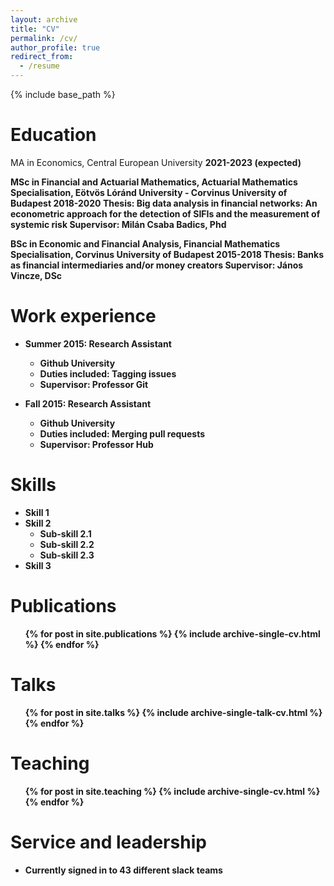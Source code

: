 ```yaml
---
layout: archive
title: "CV"
permalink: /cv/
author_profile: true
redirect_from:
  - /resume
---
```


{% include base_path %}

Education
======
MA in Economics, Central European University
<b>2021-2023 (expected)<b>

MSc in Financial and Actuarial Mathematics, Actuarial Mathematics Specialisation, Eötvös Lóránd University - Corvinus University of Budapest
<b>2018-2020<b>
<b>Thesis:<b> Big data analysis in financial networks: An econometric approach for the detection of SIFIs and the measurement of systemic risk
<b>Supervisor:<b> Milán Csaba Badics, Phd

BSc in Economic and Financial Analysis, Financial Mathematics Specialisation, Corvinus University of Budapest <b>2015-2018<b>
<b>Thesis:<b> Banks as financial intermediaries and/or money creators
<b>Supervisor:<b> János Vincze, DSc



Work experience
======
* Summer 2015: Research Assistant
  * Github University
  * Duties included: Tagging issues
  * Supervisor: Professor Git

* Fall 2015: Research Assistant
  * Github University
  * Duties included: Merging pull requests
  * Supervisor: Professor Hub
  
Skills
======
* Skill 1
* Skill 2
  * Sub-skill 2.1
  * Sub-skill 2.2
  * Sub-skill 2.3
* Skill 3

Publications
======
  <ul>{% for post in site.publications %}
    {% include archive-single-cv.html %}
  {% endfor %}</ul>
  
Talks
======
  <ul>{% for post in site.talks %}
    {% include archive-single-talk-cv.html %}
  {% endfor %}</ul>
  
Teaching
======
  <ul>{% for post in site.teaching %}
    {% include archive-single-cv.html %}
  {% endfor %}</ul>
  
Service and leadership
======
* Currently signed in to 43 different slack teams
